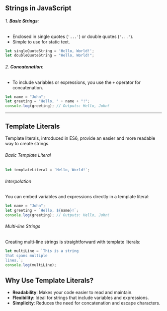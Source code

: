 ## Strings in JavaScript

###### 1. **Basic Strings**:
   - Enclosed in single quotes (`'...'`) or double quotes (`"..."`).
   - Simple to use for static text.

   ```javascript
   let singleQuoteString = 'Hello, World!';
   let doubleQuoteString = "Hello, World!";
   ```

###### 2. **Concatenation**:
   - To include variables or expressions, you use the `+` operator for concatenation.
   
   ```javascript
   let name = "John";
   let greeting = "Hello, " + name + "!";
   console.log(greeting); // Outputs: Hello, John!
   ```

---
## Template Literals

Template literals, introduced in ES6, provide an easier and more readable way to create strings.

###### Basic Template Literal

```javascript
let templateLiteral = `Hello, World!`;
```

###### Interpolation

You can embed variables and expressions directly in a template literal:

```javascript
let name = "John";
let greeting = `Hello, ${name}!`;
console.log(greeting); // Outputs: Hello, John!
```

###### Multi-line Strings

Creating multi-line strings is straightforward with template literals:

```javascript
let multiLine = `This is a string
that spans multiple
lines.`;
console.log(multiLine);
```

## Why Use Template Literals?

- **Readability**: Makes your code easier to read and maintain.
- **Flexibility**: Ideal for strings that include variables and expressions.
- **Simplicity**: Reduces the need for concatenation and escape characters.
